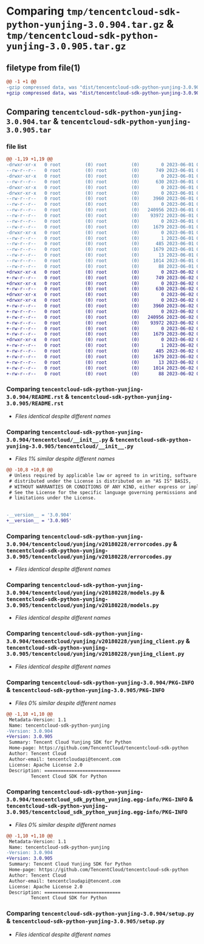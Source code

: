 # Comparing `tmp/tencentcloud-sdk-python-yunjing-3.0.904.tar.gz` & `tmp/tencentcloud-sdk-python-yunjing-3.0.905.tar.gz`

## filetype from file(1)

```diff
@@ -1 +1 @@
-gzip compressed data, was "dist/tencentcloud-sdk-python-yunjing-3.0.904.tar", last modified: Thu Jun  1 02:51:46 2023, max compression
+gzip compressed data, was "dist/tencentcloud-sdk-python-yunjing-3.0.905.tar", last modified: Fri Jun  2 00:44:54 2023, max compression
```

## Comparing `tencentcloud-sdk-python-yunjing-3.0.904.tar` & `tencentcloud-sdk-python-yunjing-3.0.905.tar`

### file list

```diff
@@ -1,19 +1,19 @@
-drwxr-xr-x   0 root         (0) root         (0)        0 2023-06-01 02:51:46.000000 tencentcloud-sdk-python-yunjing-3.0.904/
--rw-r--r--   0 root         (0) root         (0)      749 2023-06-01 02:51:46.000000 tencentcloud-sdk-python-yunjing-3.0.904/README.rst
-drwxr-xr-x   0 root         (0) root         (0)        0 2023-06-01 02:51:46.000000 tencentcloud-sdk-python-yunjing-3.0.904/tencentcloud/
--rw-r--r--   0 root         (0) root         (0)      630 2023-06-01 02:51:46.000000 tencentcloud-sdk-python-yunjing-3.0.904/tencentcloud/__init__.py
-drwxr-xr-x   0 root         (0) root         (0)        0 2023-06-01 02:51:46.000000 tencentcloud-sdk-python-yunjing-3.0.904/tencentcloud/yunjing/
-drwxr-xr-x   0 root         (0) root         (0)        0 2023-06-01 02:51:46.000000 tencentcloud-sdk-python-yunjing-3.0.904/tencentcloud/yunjing/v20180228/
--rw-r--r--   0 root         (0) root         (0)     3960 2023-06-01 02:51:46.000000 tencentcloud-sdk-python-yunjing-3.0.904/tencentcloud/yunjing/v20180228/errorcodes.py
--rw-r--r--   0 root         (0) root         (0)        0 2023-06-01 02:51:46.000000 tencentcloud-sdk-python-yunjing-3.0.904/tencentcloud/yunjing/v20180228/__init__.py
--rw-r--r--   0 root         (0) root         (0)   240956 2023-06-01 02:51:46.000000 tencentcloud-sdk-python-yunjing-3.0.904/tencentcloud/yunjing/v20180228/models.py
--rw-r--r--   0 root         (0) root         (0)    93972 2023-06-01 02:51:46.000000 tencentcloud-sdk-python-yunjing-3.0.904/tencentcloud/yunjing/v20180228/yunjing_client.py
--rw-r--r--   0 root         (0) root         (0)        0 2023-06-01 02:51:46.000000 tencentcloud-sdk-python-yunjing-3.0.904/tencentcloud/yunjing/__init__.py
--rw-r--r--   0 root         (0) root         (0)     1679 2023-06-01 02:51:46.000000 tencentcloud-sdk-python-yunjing-3.0.904/PKG-INFO
-drwxr-xr-x   0 root         (0) root         (0)        0 2023-06-01 02:51:46.000000 tencentcloud-sdk-python-yunjing-3.0.904/tencentcloud_sdk_python_yunjing.egg-info/
--rw-r--r--   0 root         (0) root         (0)        1 2023-06-01 02:51:46.000000 tencentcloud-sdk-python-yunjing-3.0.904/tencentcloud_sdk_python_yunjing.egg-info/dependency_links.txt
--rw-r--r--   0 root         (0) root         (0)      485 2023-06-01 02:51:46.000000 tencentcloud-sdk-python-yunjing-3.0.904/tencentcloud_sdk_python_yunjing.egg-info/SOURCES.txt
--rw-r--r--   0 root         (0) root         (0)     1679 2023-06-01 02:51:46.000000 tencentcloud-sdk-python-yunjing-3.0.904/tencentcloud_sdk_python_yunjing.egg-info/PKG-INFO
--rw-r--r--   0 root         (0) root         (0)       13 2023-06-01 02:51:46.000000 tencentcloud-sdk-python-yunjing-3.0.904/tencentcloud_sdk_python_yunjing.egg-info/top_level.txt
--rw-r--r--   0 root         (0) root         (0)     1014 2023-06-01 02:51:46.000000 tencentcloud-sdk-python-yunjing-3.0.904/setup.py
--rw-r--r--   0 root         (0) root         (0)       88 2023-06-01 02:51:46.000000 tencentcloud-sdk-python-yunjing-3.0.904/setup.cfg
+drwxr-xr-x   0 root         (0) root         (0)        0 2023-06-02 00:44:54.000000 tencentcloud-sdk-python-yunjing-3.0.905/
+-rw-r--r--   0 root         (0) root         (0)      749 2023-06-02 00:44:54.000000 tencentcloud-sdk-python-yunjing-3.0.905/README.rst
+drwxr-xr-x   0 root         (0) root         (0)        0 2023-06-02 00:44:54.000000 tencentcloud-sdk-python-yunjing-3.0.905/tencentcloud/
+-rw-r--r--   0 root         (0) root         (0)      630 2023-06-02 00:44:54.000000 tencentcloud-sdk-python-yunjing-3.0.905/tencentcloud/__init__.py
+drwxr-xr-x   0 root         (0) root         (0)        0 2023-06-02 00:44:54.000000 tencentcloud-sdk-python-yunjing-3.0.905/tencentcloud/yunjing/
+drwxr-xr-x   0 root         (0) root         (0)        0 2023-06-02 00:44:54.000000 tencentcloud-sdk-python-yunjing-3.0.905/tencentcloud/yunjing/v20180228/
+-rw-r--r--   0 root         (0) root         (0)     3960 2023-06-02 00:44:54.000000 tencentcloud-sdk-python-yunjing-3.0.905/tencentcloud/yunjing/v20180228/errorcodes.py
+-rw-r--r--   0 root         (0) root         (0)        0 2023-06-02 00:44:54.000000 tencentcloud-sdk-python-yunjing-3.0.905/tencentcloud/yunjing/v20180228/__init__.py
+-rw-r--r--   0 root         (0) root         (0)   240956 2023-06-02 00:44:54.000000 tencentcloud-sdk-python-yunjing-3.0.905/tencentcloud/yunjing/v20180228/models.py
+-rw-r--r--   0 root         (0) root         (0)    93972 2023-06-02 00:44:54.000000 tencentcloud-sdk-python-yunjing-3.0.905/tencentcloud/yunjing/v20180228/yunjing_client.py
+-rw-r--r--   0 root         (0) root         (0)        0 2023-06-02 00:44:54.000000 tencentcloud-sdk-python-yunjing-3.0.905/tencentcloud/yunjing/__init__.py
+-rw-r--r--   0 root         (0) root         (0)     1679 2023-06-02 00:44:54.000000 tencentcloud-sdk-python-yunjing-3.0.905/PKG-INFO
+drwxr-xr-x   0 root         (0) root         (0)        0 2023-06-02 00:44:54.000000 tencentcloud-sdk-python-yunjing-3.0.905/tencentcloud_sdk_python_yunjing.egg-info/
+-rw-r--r--   0 root         (0) root         (0)        1 2023-06-02 00:44:54.000000 tencentcloud-sdk-python-yunjing-3.0.905/tencentcloud_sdk_python_yunjing.egg-info/dependency_links.txt
+-rw-r--r--   0 root         (0) root         (0)      485 2023-06-02 00:44:54.000000 tencentcloud-sdk-python-yunjing-3.0.905/tencentcloud_sdk_python_yunjing.egg-info/SOURCES.txt
+-rw-r--r--   0 root         (0) root         (0)     1679 2023-06-02 00:44:54.000000 tencentcloud-sdk-python-yunjing-3.0.905/tencentcloud_sdk_python_yunjing.egg-info/PKG-INFO
+-rw-r--r--   0 root         (0) root         (0)       13 2023-06-02 00:44:54.000000 tencentcloud-sdk-python-yunjing-3.0.905/tencentcloud_sdk_python_yunjing.egg-info/top_level.txt
+-rw-r--r--   0 root         (0) root         (0)     1014 2023-06-02 00:44:54.000000 tencentcloud-sdk-python-yunjing-3.0.905/setup.py
+-rw-r--r--   0 root         (0) root         (0)       88 2023-06-02 00:44:54.000000 tencentcloud-sdk-python-yunjing-3.0.905/setup.cfg
```

### Comparing `tencentcloud-sdk-python-yunjing-3.0.904/README.rst` & `tencentcloud-sdk-python-yunjing-3.0.905/README.rst`

 * *Files identical despite different names*

### Comparing `tencentcloud-sdk-python-yunjing-3.0.904/tencentcloud/__init__.py` & `tencentcloud-sdk-python-yunjing-3.0.905/tencentcloud/__init__.py`

 * *Files 1% similar despite different names*

```diff
@@ -10,8 +10,8 @@
 # Unless required by applicable law or agreed to in writing, software
 # distributed under the License is distributed on an "AS IS" BASIS,
 # WITHOUT WARRANTIES OR CONDITIONS OF ANY KIND, either express or implied.
 # See the License for the specific language governing permissions and
 # limitations under the License.
 
 
-__version__ = '3.0.904'
+__version__ = '3.0.905'
```

### Comparing `tencentcloud-sdk-python-yunjing-3.0.904/tencentcloud/yunjing/v20180228/errorcodes.py` & `tencentcloud-sdk-python-yunjing-3.0.905/tencentcloud/yunjing/v20180228/errorcodes.py`

 * *Files identical despite different names*

### Comparing `tencentcloud-sdk-python-yunjing-3.0.904/tencentcloud/yunjing/v20180228/models.py` & `tencentcloud-sdk-python-yunjing-3.0.905/tencentcloud/yunjing/v20180228/models.py`

 * *Files identical despite different names*

### Comparing `tencentcloud-sdk-python-yunjing-3.0.904/tencentcloud/yunjing/v20180228/yunjing_client.py` & `tencentcloud-sdk-python-yunjing-3.0.905/tencentcloud/yunjing/v20180228/yunjing_client.py`

 * *Files identical despite different names*

### Comparing `tencentcloud-sdk-python-yunjing-3.0.904/PKG-INFO` & `tencentcloud-sdk-python-yunjing-3.0.905/PKG-INFO`

 * *Files 0% similar despite different names*

```diff
@@ -1,10 +1,10 @@
 Metadata-Version: 1.1
 Name: tencentcloud-sdk-python-yunjing
-Version: 3.0.904
+Version: 3.0.905
 Summary: Tencent Cloud Yunjing SDK for Python
 Home-page: https://github.com/TencentCloud/tencentcloud-sdk-python
 Author: Tencent Cloud
 Author-email: tencentcloudapi@tencent.com
 License: Apache License 2.0
 Description: ============================
         Tencent Cloud SDK for Python
```

### Comparing `tencentcloud-sdk-python-yunjing-3.0.904/tencentcloud_sdk_python_yunjing.egg-info/PKG-INFO` & `tencentcloud-sdk-python-yunjing-3.0.905/tencentcloud_sdk_python_yunjing.egg-info/PKG-INFO`

 * *Files 0% similar despite different names*

```diff
@@ -1,10 +1,10 @@
 Metadata-Version: 1.1
 Name: tencentcloud-sdk-python-yunjing
-Version: 3.0.904
+Version: 3.0.905
 Summary: Tencent Cloud Yunjing SDK for Python
 Home-page: https://github.com/TencentCloud/tencentcloud-sdk-python
 Author: Tencent Cloud
 Author-email: tencentcloudapi@tencent.com
 License: Apache License 2.0
 Description: ============================
         Tencent Cloud SDK for Python
```

### Comparing `tencentcloud-sdk-python-yunjing-3.0.904/setup.py` & `tencentcloud-sdk-python-yunjing-3.0.905/setup.py`

 * *Files identical despite different names*

